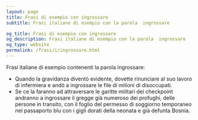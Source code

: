 ```yaml
---
layout: page
title: Frasi di esempio con ingrossare 
subtitle: Frasi italiane di esempio con la parola  ingrossare

og_title: Frasi di esempio con ingrossare 
og_description: Frasi italiane di esempio con la parola  ingrossare
og_type: website
permalink: /frasi/i/ingrossare.html
---
```


Frasi italiane di esempio contenenti la parola ingrossare:


- Quando la gravidanza diventò evidente, dovette rinunciare al suo lavoro di infermiera e andò a ingrossare le file di milioni di disoccupati.
- Se ce la faranno ad attraversare le garitte militari dei checkpoint andranno a ingrossare il gregge già numeroso dei profughi, delle persone in transito, con il foglio del permesso di soggiorno temporaneo nel passaporto blu con i gigli dorati della neonata e già defunta Bosnia.

